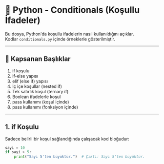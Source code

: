 # 🐍 Python - Conditionals (Koşullu İfadeler)

Bu dosya, Python'da koşullu ifadelerin nasıl kullanıldığını açıklar.  
Kodlar `conditionals.py` içinde örneklerle gösterilmiştir.

---

## 📌 Kapsanan Başlıklar

1. if koşulu  
2. if-else yapısı  
3. elif (else if) yapısı  
4. İç içe koşullar (nested if)  
5. Tek satırlık koşul (ternary if)  
6. Boolean ifadelerle koşul  
7. pass kullanımı (koşul içinde)  
8. pass kullanımı (fonksiyon içinde)

---

## 1. if Koşulu

Sadece belirli bir koşul sağlandığında çalışacak kod bloğudur:

```python
sayi = 10
if sayi > 5:
    print("Sayı 5'ten büyüktür.")  # Çıktı: Sayı 5'ten büyüktür.
